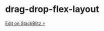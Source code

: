 # drag-drop-flex-layout

[Edit on StackBlitz ⚡️](https://stackblitz.com/edit/stackblitz-starters-mpsede)